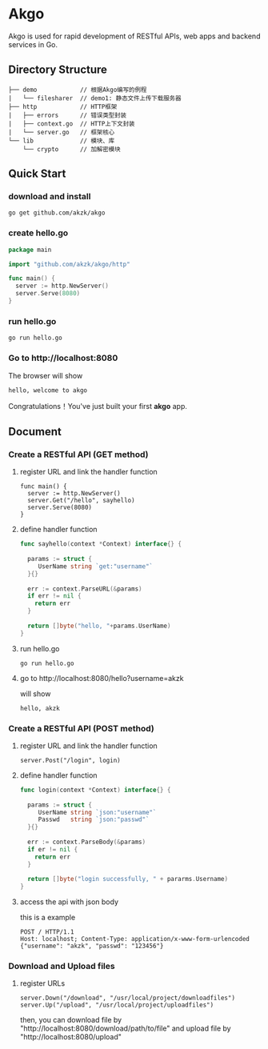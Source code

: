 # Akgo

Akgo is used for rapid development of RESTful APIs, web apps and backend services in Go.

## Directory Structure

```
├── demo            // 根据Akgo编写的例程
|   └── filesharer  // demo1: 静态文件上传下载服务器
├── http            // HTTP框架
|   ├── errors      // 错误类型封装
|   ├── context.go  // HTTP上下文封装
|   └── server.go   // 框架核心
└── lib             // 模块、库
    └── crypto      // 加解密模块
```

## Quick Start

### download and install

```
go get github.com/akzk/akgo
```

### create hello.go

```go
package main

import "github.com/akzk/akgo/http"

func main() {
  server := http.NewServer()
  server.Serve(8080)
}
```

### run hello.go

```
go run hello.go
```

### Go to http://localhost:8080

The browser will show

```
hello, welcome to akgo
```

Congratulations！You've just built your first **akgo** app.

## Document

### Create a RESTful API (GET method)

1. register URL and link the handler function

   ```
   func main() {
     server := http.NewServer()
     server.Get("/hello", sayhello)
     server.Serve(8080)
   }
   ```

2. define handler function

   ```go
   func sayhello(context *Context) interface{} {
     
     params := struct {
   		UserName string `get:"username"`
     }{}
     
     err := context.ParseURL(&params)
     if err != nil {
       return err
     }
     
     return []byte("hello, "+params.UserName)
   }
   ```

3. run hello.go

   ```
   go run hello.go
   ```

4. go to http://localhost:8080/hello?username=akzk

   will show

   ```
   hello, akzk
   ```

### Create a RESTful API (POST method)

1. register URL and link the handler function

   ```
   server.Post("/login", login)
   ```

2. define handler function

   ```go
   func login(context *Context) interface{} {
     
     params := struct {
   		UserName string `json:"username"`
   		Passwd	 string `json:"passwd"`
     }{}
     
     err := context.ParseBody(&params)
     if er != nil {
       return err
     }
     
     return []byte("login successfully, " + pararms.Username)
   }
   ```

3. access the api with json body

   this is a example

   ```
   POST / HTTP/1.1
   Host: localhost; Content-Type: application/x-www-form-urlencoded
   {"username": "akzk", "passwd": "123456"}
   ```

### Download and Upload files

1. register URLs

   ```
   server.Down("/download", "/usr/local/project/downloadfiles")
   server.Up("/upload", "/usr/local/project/uploadfiles")
   ```

   then, you can download file by "http://localhost:8080/download/path/to/file" and upload file by "http://localhost:8080/upload"